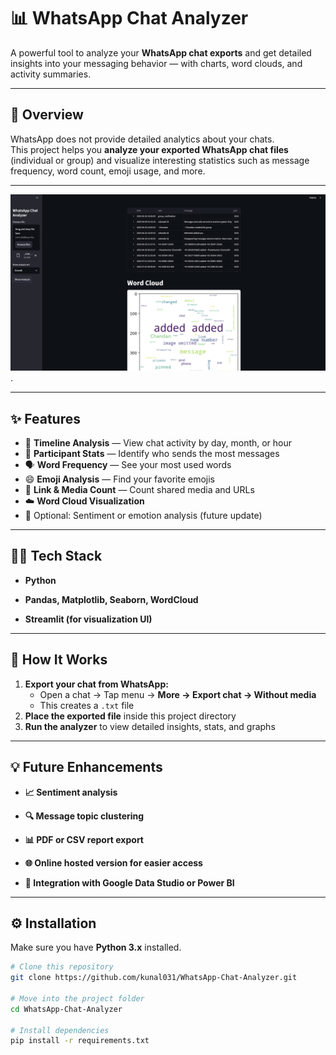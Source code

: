 # 📊 WhatsApp Chat Analyzer

A powerful tool to analyze your **WhatsApp chat exports** and get detailed insights into your messaging behavior — with charts, word clouds, and activity summaries.

---

## 🚀 Overview
WhatsApp does not provide detailed analytics about your chats.  
This project helps you **analyze your exported WhatsApp chat files** (individual or group) and visualize interesting statistics such as message frequency, word count, emoji usage, and more.

---
[![Watch the video](image.png)]([https://youtu.be/<VIDEO_ID>](https://youtu.be/ucagh9kYeR8)).


---

## ✨ Features
- 📅 **Timeline Analysis** — View chat activity by day, month, or hour  
- 👥 **Participant Stats** — Identify who sends the most messages  
- 🗣️ **Word Frequency** — See your most used words  
- 😄 **Emoji Analysis** — Find your favorite emojis  
- 🔗 **Link & Media Count** — Count shared media and URLs  
- ☁️ **Word Cloud Visualization**  
- 🧠 Optional: Sentiment or emotion analysis (future update)

---
## 🧑‍💻 Tech Stack

- **Python**

- **Pandas, Matplotlib, Seaborn, WordCloud**

- **Streamlit (for visualization UI)**

---

## 📂 How It Works
1. **Export your chat from WhatsApp:**
   - Open a chat → Tap menu → **More → Export chat → Without media**
   - This creates a `.txt` file  
2. **Place the exported file** inside this project directory  
3. **Run the analyzer** to view detailed insights, stats, and graphs  

---
## 💡 Future Enhancements

- **📈 Sentiment analysis**

- **🔍 Message topic clustering**

- **📊 PDF or CSV report export**

- **🌐 Online hosted version for easier access**

- **🧩 Integration with Google Data Studio or Power BI**
---

## ⚙️ Installation
Make sure you have **Python 3.x** installed.

```bash
# Clone this repository
git clone https://github.com/kunal031/WhatsApp-Chat-Analyzer.git

# Move into the project folder
cd WhatsApp-Chat-Analyzer

# Install dependencies
pip install -r requirements.txt


